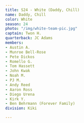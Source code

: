 ```yaml
---
title: S24 - White (Daddy, Chill)
name: Daddy, Chill
color: White
season: 24
photo: "/img/white-team-pic.jpg"
captain: Twon H.
quarterback: JC Adams
members:
- Austin A.
- Munroe Bell-Rose
- Pete Dickos
- Romello G.
- Tom Hassett
- John Kwak
- Noah M.
- PJ M.
- Andy Reed
- Aaron Ross
- Diego Urena
- Kirk Y.
- Ben Behrmann (Forever Family)
division: Kiki

---
```


